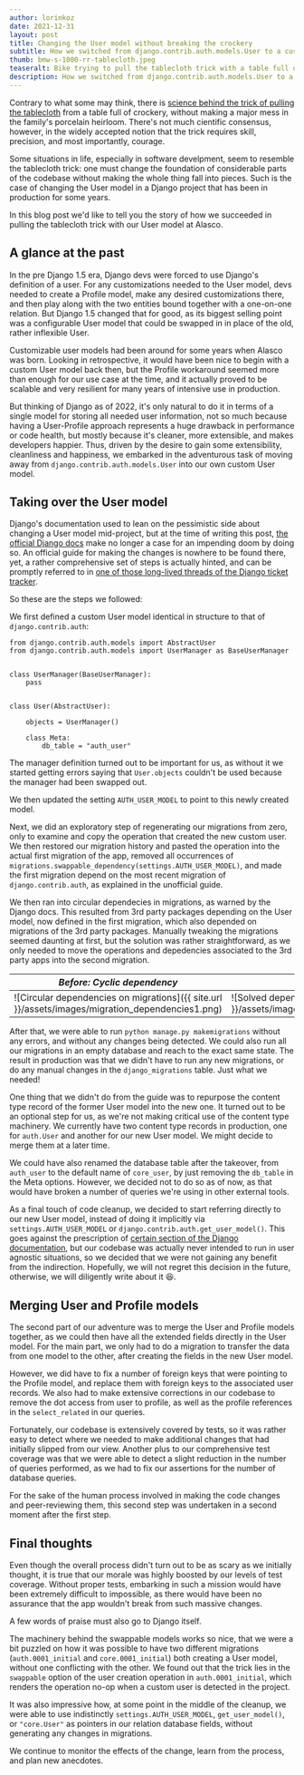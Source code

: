 ```yaml
---
author: lorinkoz
date: 2021-12-31
layout: post
title: Changing the User model without breaking the crockery
subtitle: How we switched from django.contrib.auth.models.User to a custom User model mid-project
thumb: bmw-s-1000-rr-tablecloth.jpeg
teaseralt: Bike trying to pull the tablecloth trick with a table full of crockery
description: How we switched from django.contrib.auth.models.User to a custom User model mid-project
---
```


Contrary to what some may think, there is [science behind the trick of pulling the tablecloth](https://www.physlink.com/education/askexperts/ae269.cfm) from a table full of crockery, without making a major mess in the family's porcelain heirloom. There's not much cientific consensus, however, in the widely accepted notion that the trick requires skill, precision, and most importantly, courage.

Some situations in life, especially in software develpment, seem to resemble the tablecloth trick: one must change the foundation of considerable parts of the codebase without making the whole thing fall into pieces. Such is the case of changing the User model in a Django project that has been in production for some years.

In this blog post we'd like to tell you the story of how we succeeded in pulling the tablecloth trick with our User model at Alasco.

## A glance at the past

In the pre Django 1.5 era, Django devs were forced to use Django's definition of a user. For any customizations needed to the User model, devs needed to create a Profile model, make any desired customizations there, and then play along with the two entities bound together with a one-on-one relation. But Django 1.5 changed that for good, as its biggest selling point was a configurable User model that could be swapped in in place of the old, rather inflexible User.

Customizable user models had been around for some years when Alasco was born. Looking in retrospective, it would have been nice to begin with a custom User model back then, but the Profile workaround seemed more than enough for our use case at the time, and it actually proved to be scalable and very resilient for many years of intensive use in production.

But thinking of Django as of 2022, it's only natural to do it in terms of a single model for storing all needed user information, not so much because having a User-Profile approach represents a huge drawback in performance or code health, but mostly because it's cleaner, more extensible, and makes developers happier. Thus, driven by the desire to gain some extensibility, cleanliness and happiness, we embarked in the adventurous task of moving away from `django.contrib.auth.models.User` into our own custom User model.

## Taking over the User model

Django's documentation used to lean on the pessimistic side about changing a User model mid-project, but at the time of writing this post, [the official Django docs](https://docs.djangoproject.com/en/4.0/topics/auth/customizing/#changing-to-a-custom-user-model-mid-project) make no longer a case for an impending doom by doing so. An official guide for making the changes is nowhere to be found there, yet, a rather comprehensive set of steps is actually hinted, and can be promptly referred to in [one of those long-lived threads of the Django ticket tracker](https://code.djangoproject.com/ticket/25313#comment:24).

So these are the steps we followed:

We first defined a custom User model identical in structure to that of `django.contrib.auth`:

```
from django.contrib.auth.models import AbstractUser
from django.contrib.auth.models import UserManager as BaseUserManager


class UserManager(BaseUserManager):
    pass


class User(AbstractUser):

    objects = UserManager()

    class Meta:
        db_table = "auth_user"
```

The manager definition turned out to be important for us, as without it we started getting errors saying that `User.objects` couldn't be used because the manager had been swapped out.

We then updated the setting `AUTH_USER_MODEL` to point to this newly created model.

Next, we did an exploratory step of regenerating our migrations from zero, only to examine and copy the operation that created the new custom user. We then restored our migration history and pasted the operation into the actual first migration of the app, removed all occurrences of `migrations.swappable_dependency(settings.AUTH_USER_MODEL)`, and made the first migration depend on the most recent migration of `django.contrib.auth`, as explained in the unofficial guide.

We then ran into circular dependecies in migrations, as warned by the Django docs. This resulted from 3rd party packages depending on the User model, now defined in the first migration, which also depended on migrations of the 3rd party packages. Manually tweaking the migrations seemed daunting at first, but the solution was rather straightforward, as we only needed to move the operations and depedencies associated to the 3rd party apps into the second migration.

| _Before: Cyclic dependency_                                                                      | _After: Happiness_                                                                             |
| ------------------------------------------------------------------------------------------------ | ---------------------------------------------------------------------------------------------- |
| ![Circular dependencies on migrations]({{ site.url }}/assets/images/migration_dependencies1.png) | ![Solved dependencies on migrations]({{ site.url }}/assets/images/migration_dependencies2.png) |

After that, we were able to run `python manage.py makemigrations` without any errors, and without any changes being detected. We could also run all our migrations in an empty database and reach to the exact same state. The result in production was that we didn't have to run any new migrations, or do any manual changes in the `django_migrations` table. Just what we needed!

One thing that we didn't do from the guide was to repurpose the content type record of the former User model into the new one. It turned out to be an optional step for us, as we're not making critical use of the content type machinery. We currently have two content type records in production, one for `auth.User` and another for our new User model. We might decide to merge them at a later time.

We could have also renamed the database table after the takeover, from `auth_user` to the default name of `core_user`, by just removing the `db_table` in the Meta options. However, we decided not to do so as of now, as that would have broken a number of queries we're using in other external tools.

As a final touch of code cleanup, we decided to start referring directly to our new User model, instead of doing it implicitly via `settings.AUTH_USER_MODEL` or `django.contrib.auth.get_user_model()`. This goes against the prescription of [certain section of the Django documentation](https://docs.djangoproject.com/en/4.0/topics/auth/customizing/#referencing-the-user-model), but our codebase was actually never intended to run in user agnostic situations, so we decided that we were not gaining any benefit from the indirection. Hopefully, we will not regret this decision in the future, otherwise, we will diligently write about it 😆.

## Merging User and Profile models

The second part of our adventure was to merge the User and Profile models together, as we could then have all the extended fields directly in the User model. For the main part, we only had to do a migration to transfer the data from one model to the other, after creating the fields in the new User model.

However, we did have to fix a number of foreign keys that were pointing to the Profile model, and replace them with foreign keys to the associated user records. We also had to make extensive corrections in our codebase to remove the dot access from user to profile, as well as the profile references in the `select_related` in our queries.

Fortunately, our codebase is extensively covered by tests, so it was rather easy to detect where we needed to make additional changes that had initially slipped from our view. Another plus to our comprehensive test coverage was that we were able to detect a slight reduction in the number of queries performed, as we had to fix our assertions for the number of database queries.

For the sake of the human process involved in making the code changes and peer-reviewing them, this second step was undertaken in a second moment after the first step.

## Final thoughts

Even though the overall process didn't turn out to be as scary as we initially thought, it is true that our morale was highly boosted by our levels of test coverage. Without proper tests, embarking in such a mission would have been extremely difficult to impossible, as there would have been no assurance that the app wouldn't break from such massive changes.

A few words of praise must also go to Django itself.

The machinery behind the swappable models works so nice, that we were a bit puzzled on how it was possible to have two different migrations (`auth.0001_initial` and `core.0001_initial`) both creating a User model, without one conflicting with the other. We found out that the trick lies in the `swappable` option of the user creation operation in `auth.0001_initial`, which renders the operation no-op when a custom user is detected in the project.

It was also impressive how, at some point in the middle of the cleanup, we were able to use indistinctly `settings.AUTH_USER_MODEL`, `get_user_model()`, or `"core.User"` as pointers in our relation database fields, without generating any changes in migrations.

We continue to monitor the effects of the change, learn from the process, and plan new anecdotes.
